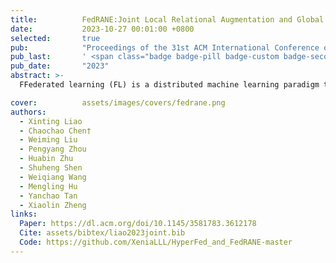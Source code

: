 ```yaml
---
title:          FedRANE:Joint Local Relational Augmentation and Global Nash Equilibrium for Federated Learning with Non-IID Data
date:           2023-10-27 00:01:00 +0800
selected:       true
pub:            "Proceedings of the 31st ACM International Conference on Multimedia (MM)"
pub_last:       ' <span class="badge badge-pill badge-custom badge-secondary">CCF A Conference</span><span class="badge badge-pill badge-custom badge-success">Oral</span>'
pub_date:       "2023"
abstract: >-
  FFederated learning (FL) is a distributed machine learning paradigm that needs collaboration between a server and a series of clients with decentralized data. To make FL effective in real-world applications, existing work devotes to improving the modeling of decentralized non-IID data. In non-IID settings, there are intra-client inconsistency that comes from the imbalanced data modeling, and inter-client inconsistency among heterogeneous client distributions, which not only hinders sufficient representation of the minority data, but also brings discrepant model deviations. However, previous work overlooks to tackle the above two coupling inconsistencies together. In this work, we propose FedRANE, which consists of two main modules, i.e., local relational augmentation (LRA) and global Nash equilibrium (GNE), to resolve intra-and inter-client inconsistency simultaneously. Specifically, in each client, LRA mines the similarity relations among different data samples and enhances the minority sample representations with their neighbors using attentive message passing. In server, GNE reaches an agreement among inconsistent and discrepant model deviations from clients to server, which encourages the global model to update in the direction of global optimum without breaking down the clients' optimization toward their local optimums. We conduct extensive experiments on four benchmark datasets to show the superiority of FedRANE in enhancing the performance of FL with non-IID data.

cover:          assets/images/covers/fedrane.png
authors:
  - Xinting Liao
  - Chaochao Chen†
  - Weiming Liu
  - Pengyang Zhou
  - Huabin Zhu
  - Shuheng Shen
  - Weiqiang Wang
  - Mengling Hu
  - Yanchao Tan
  - Xiaolin Zheng
links:
  Paper: https://dl.acm.org/doi/10.1145/3581783.3612178
  Cite: assets/bibtex/liao2023joint.bib
  Code: https://github.com/XeniaLLL/HyperFed_and_FedRANE-master
---
```



